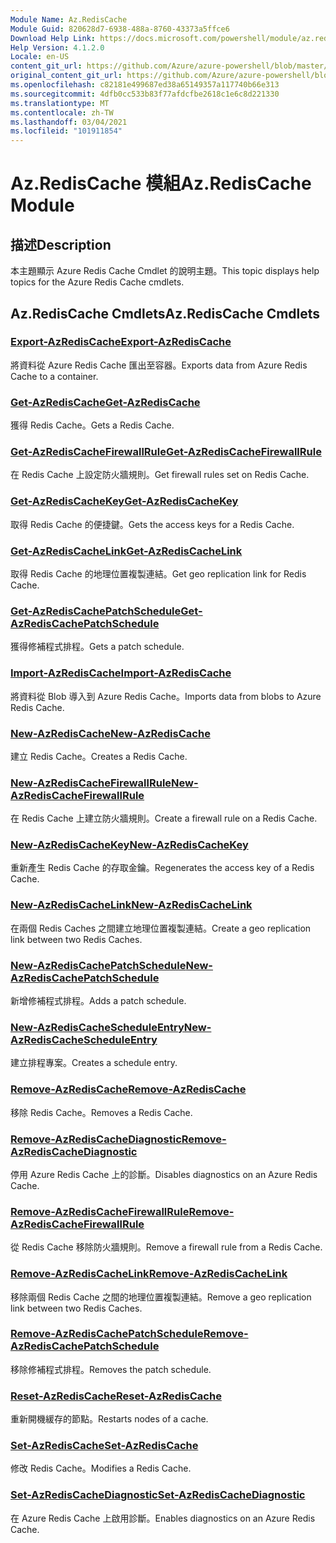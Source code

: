 ```yaml
---
Module Name: Az.RedisCache
Module Guid: 820628d7-6938-488a-8760-43373a5ffce6
Download Help Link: https://docs.microsoft.com/powershell/module/az.rediscache
Help Version: 4.1.2.0
Locale: en-US
content_git_url: https://github.com/Azure/azure-powershell/blob/master/src/RedisCache/RedisCache/help/Az.RedisCache.md
original_content_git_url: https://github.com/Azure/azure-powershell/blob/master/src/RedisCache/RedisCache/help/Az.RedisCache.md
ms.openlocfilehash: c82181e499687ed38a65149357a117740b66e313
ms.sourcegitcommit: 4dfb0cc533b83f77afdcfbe2618c1e6c8d221330
ms.translationtype: MT
ms.contentlocale: zh-TW
ms.lasthandoff: 03/04/2021
ms.locfileid: "101911854"
---
```

# <span data-ttu-id="81f3c-101">Az.RedisCache 模組</span><span class="sxs-lookup"><span data-stu-id="81f3c-101">Az.RedisCache Module</span></span>
## <span data-ttu-id="81f3c-102">描述</span><span class="sxs-lookup"><span data-stu-id="81f3c-102">Description</span></span>
<span data-ttu-id="81f3c-103">本主題顯示 Azure Redis Cache Cmdlet 的說明主題。</span><span class="sxs-lookup"><span data-stu-id="81f3c-103">This topic displays help topics for the Azure Redis Cache cmdlets.</span></span>

## <span data-ttu-id="81f3c-104">Az.RedisCache Cmdlets</span><span class="sxs-lookup"><span data-stu-id="81f3c-104">Az.RedisCache Cmdlets</span></span>
### [<span data-ttu-id="81f3c-105">Export-AzRedisCache</span><span class="sxs-lookup"><span data-stu-id="81f3c-105">Export-AzRedisCache</span></span>](Export-AzRedisCache.md)
<span data-ttu-id="81f3c-106">將資料從 Azure Redis Cache 匯出至容器。</span><span class="sxs-lookup"><span data-stu-id="81f3c-106">Exports data from Azure Redis Cache to a container.</span></span>

### [<span data-ttu-id="81f3c-107">Get-AzRedisCache</span><span class="sxs-lookup"><span data-stu-id="81f3c-107">Get-AzRedisCache</span></span>](Get-AzRedisCache.md)
<span data-ttu-id="81f3c-108">獲得 Redis Cache。</span><span class="sxs-lookup"><span data-stu-id="81f3c-108">Gets a Redis Cache.</span></span>

### [<span data-ttu-id="81f3c-109">Get-AzRedisCacheFirewallRule</span><span class="sxs-lookup"><span data-stu-id="81f3c-109">Get-AzRedisCacheFirewallRule</span></span>](Get-AzRedisCacheFirewallRule.md)
<span data-ttu-id="81f3c-110">在 Redis Cache 上設定防火牆規則。</span><span class="sxs-lookup"><span data-stu-id="81f3c-110">Get firewall rules set on Redis Cache.</span></span>

### [<span data-ttu-id="81f3c-111">Get-AzRedisCacheKey</span><span class="sxs-lookup"><span data-stu-id="81f3c-111">Get-AzRedisCacheKey</span></span>](Get-AzRedisCacheKey.md)
<span data-ttu-id="81f3c-112">取得 Redis Cache 的便捷鍵。</span><span class="sxs-lookup"><span data-stu-id="81f3c-112">Gets the access keys for a Redis Cache.</span></span>

### [<span data-ttu-id="81f3c-113">Get-AzRedisCacheLink</span><span class="sxs-lookup"><span data-stu-id="81f3c-113">Get-AzRedisCacheLink</span></span>](Get-AzRedisCacheLink.md)
<span data-ttu-id="81f3c-114">取得 Redis Cache 的地理位置複製連結。</span><span class="sxs-lookup"><span data-stu-id="81f3c-114">Get geo replication link for Redis Cache.</span></span>

### [<span data-ttu-id="81f3c-115">Get-AzRedisCachePatchSchedule</span><span class="sxs-lookup"><span data-stu-id="81f3c-115">Get-AzRedisCachePatchSchedule</span></span>](Get-AzRedisCachePatchSchedule.md)
<span data-ttu-id="81f3c-116">獲得修補程式排程。</span><span class="sxs-lookup"><span data-stu-id="81f3c-116">Gets a patch schedule.</span></span>

### [<span data-ttu-id="81f3c-117">Import-AzRedisCache</span><span class="sxs-lookup"><span data-stu-id="81f3c-117">Import-AzRedisCache</span></span>](Import-AzRedisCache.md)
<span data-ttu-id="81f3c-118">將資料從 Blob 導入到 Azure Redis Cache。</span><span class="sxs-lookup"><span data-stu-id="81f3c-118">Imports data from blobs to Azure Redis Cache.</span></span>

### [<span data-ttu-id="81f3c-119">New-AzRedisCache</span><span class="sxs-lookup"><span data-stu-id="81f3c-119">New-AzRedisCache</span></span>](New-AzRedisCache.md)
<span data-ttu-id="81f3c-120">建立 Redis Cache。</span><span class="sxs-lookup"><span data-stu-id="81f3c-120">Creates a Redis Cache.</span></span>

### [<span data-ttu-id="81f3c-121">New-AzRedisCacheFirewallRule</span><span class="sxs-lookup"><span data-stu-id="81f3c-121">New-AzRedisCacheFirewallRule</span></span>](New-AzRedisCacheFirewallRule.md)
<span data-ttu-id="81f3c-122">在 Redis Cache 上建立防火牆規則。</span><span class="sxs-lookup"><span data-stu-id="81f3c-122">Create a firewall rule on a Redis Cache.</span></span>

### [<span data-ttu-id="81f3c-123">New-AzRedisCacheKey</span><span class="sxs-lookup"><span data-stu-id="81f3c-123">New-AzRedisCacheKey</span></span>](New-AzRedisCacheKey.md)
<span data-ttu-id="81f3c-124">重新產生 Redis Cache 的存取金鑰。</span><span class="sxs-lookup"><span data-stu-id="81f3c-124">Regenerates the access key of a Redis Cache.</span></span>

### [<span data-ttu-id="81f3c-125">New-AzRedisCacheLink</span><span class="sxs-lookup"><span data-stu-id="81f3c-125">New-AzRedisCacheLink</span></span>](New-AzRedisCacheLink.md)
<span data-ttu-id="81f3c-126">在兩個 Redis Caches 之間建立地理位置複製連結。</span><span class="sxs-lookup"><span data-stu-id="81f3c-126">Create a geo replication link between two Redis Caches.</span></span>

### [<span data-ttu-id="81f3c-127">New-AzRedisCachePatchSchedule</span><span class="sxs-lookup"><span data-stu-id="81f3c-127">New-AzRedisCachePatchSchedule</span></span>](New-AzRedisCachePatchSchedule.md)
<span data-ttu-id="81f3c-128">新增修補程式排程。</span><span class="sxs-lookup"><span data-stu-id="81f3c-128">Adds a patch schedule.</span></span>

### [<span data-ttu-id="81f3c-129">New-AzRedisCacheScheduleEntry</span><span class="sxs-lookup"><span data-stu-id="81f3c-129">New-AzRedisCacheScheduleEntry</span></span>](New-AzRedisCacheScheduleEntry.md)
<span data-ttu-id="81f3c-130">建立排程專案。</span><span class="sxs-lookup"><span data-stu-id="81f3c-130">Creates a schedule entry.</span></span>

### [<span data-ttu-id="81f3c-131">Remove-AzRedisCache</span><span class="sxs-lookup"><span data-stu-id="81f3c-131">Remove-AzRedisCache</span></span>](Remove-AzRedisCache.md)
<span data-ttu-id="81f3c-132">移除 Redis Cache。</span><span class="sxs-lookup"><span data-stu-id="81f3c-132">Removes a Redis Cache.</span></span>

### [<span data-ttu-id="81f3c-133">Remove-AzRedisCacheDiagnostic</span><span class="sxs-lookup"><span data-stu-id="81f3c-133">Remove-AzRedisCacheDiagnostic</span></span>](Remove-AzRedisCacheDiagnostic.md)
<span data-ttu-id="81f3c-134">停用 Azure Redis Cache 上的診斷。</span><span class="sxs-lookup"><span data-stu-id="81f3c-134">Disables diagnostics on an Azure Redis Cache.</span></span>

### [<span data-ttu-id="81f3c-135">Remove-AzRedisCacheFirewallRule</span><span class="sxs-lookup"><span data-stu-id="81f3c-135">Remove-AzRedisCacheFirewallRule</span></span>](Remove-AzRedisCacheFirewallRule.md)
<span data-ttu-id="81f3c-136">從 Redis Cache 移除防火牆規則。</span><span class="sxs-lookup"><span data-stu-id="81f3c-136">Remove a firewall rule from a Redis Cache.</span></span>

### [<span data-ttu-id="81f3c-137">Remove-AzRedisCacheLink</span><span class="sxs-lookup"><span data-stu-id="81f3c-137">Remove-AzRedisCacheLink</span></span>](Remove-AzRedisCacheLink.md)
<span data-ttu-id="81f3c-138">移除兩個 Redis Cache 之間的地理位置複製連結。</span><span class="sxs-lookup"><span data-stu-id="81f3c-138">Remove a geo replication link between two Redis Caches.</span></span>

### [<span data-ttu-id="81f3c-139">Remove-AzRedisCachePatchSchedule</span><span class="sxs-lookup"><span data-stu-id="81f3c-139">Remove-AzRedisCachePatchSchedule</span></span>](Remove-AzRedisCachePatchSchedule.md)
<span data-ttu-id="81f3c-140">移除修補程式排程。</span><span class="sxs-lookup"><span data-stu-id="81f3c-140">Removes the patch schedule.</span></span>

### [<span data-ttu-id="81f3c-141">Reset-AzRedisCache</span><span class="sxs-lookup"><span data-stu-id="81f3c-141">Reset-AzRedisCache</span></span>](Reset-AzRedisCache.md)
<span data-ttu-id="81f3c-142">重新開機緩存的節點。</span><span class="sxs-lookup"><span data-stu-id="81f3c-142">Restarts nodes of a cache.</span></span>

### [<span data-ttu-id="81f3c-143">Set-AzRedisCache</span><span class="sxs-lookup"><span data-stu-id="81f3c-143">Set-AzRedisCache</span></span>](Set-AzRedisCache.md)
<span data-ttu-id="81f3c-144">修改 Redis Cache。</span><span class="sxs-lookup"><span data-stu-id="81f3c-144">Modifies a Redis Cache.</span></span>

### [<span data-ttu-id="81f3c-145">Set-AzRedisCacheDiagnostic</span><span class="sxs-lookup"><span data-stu-id="81f3c-145">Set-AzRedisCacheDiagnostic</span></span>](Set-AzRedisCacheDiagnostic.md)
<span data-ttu-id="81f3c-146">在 Azure Redis Cache 上啟用診斷。</span><span class="sxs-lookup"><span data-stu-id="81f3c-146">Enables diagnostics on an Azure Redis Cache.</span></span>

